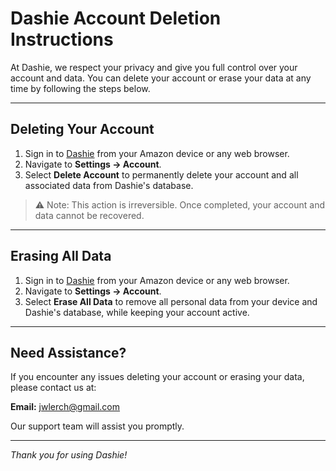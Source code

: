 # Dashie Account Deletion Instructions

At Dashie, we respect your privacy and give you full control over your account and data. You can delete your account or erase your data at any time by following the steps below.

---

## Deleting Your Account

1. Sign in to [Dashie](https://dashieapp.com) from your Amazon device or any web browser.
2. Navigate to **Settings → Account**.
3. Select **Delete Account** to permanently delete your account and all associated data from Dashie's database.

> ⚠️ Note: This action is irreversible. Once completed, your account and data cannot be recovered.

---

## Erasing All Data

1. Sign in to [Dashie](https://dashieapp.com) from your Amazon device or any web browser.
2. Navigate to **Settings → Account**.
3. Select **Erase All Data** to remove all personal data from your device and Dashie's database, while keeping your account active.

---

## Need Assistance?

If you encounter any issues deleting your account or erasing your data, please contact us at:  

**Email:** [jwlerch@gmail.com](mailto:jwlerch@gmail.com)

Our support team will assist you promptly.

---

*Thank you for using Dashie!*
